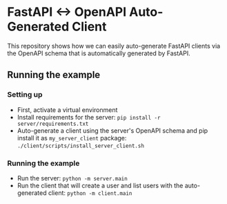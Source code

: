 # FastAPI <-> OpenAPI Auto-Generated Client

This repository shows how we can easily auto-generate FastAPI clients via the OpenAPI schema that is automatically generated by FastAPI.

## Running the example

### Setting up

- First, activate a virtual environment
- Install requirements for the server:
  `pip install -r server/requirements.txt`
- Auto-generate a client using the server's OpenAPI schema and pip install it as `my_server_client` package:
  `./client/scripts/install_server_client.sh`

### Running the example

- Run the server:
  `python -m server.main`
- Run the client that will create a user and list users with the auto-generated client:
  `python -m client.main`
